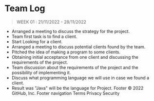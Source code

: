 # Team Log

> WEEK 01 :   21/11/2022 - 28/11/2022
- Arranged a meeting to discuss the strategy for the project.
- Team first task is to find a client.
- Start Looking for a client.
- Arranged a meeting to discuss potential clients found by the team.
- Pitched the idea of making a program to some clients.
- Obtaining initial acceptance from one client and discussing the requirements of the project.
- Team discussion about the requirements of the project and the possibility of implementing it.
- Discuss what programming language we will use in case we found a client. 
- Result was "Java" will be the language for Project.
Footer
© 2022 GitHub, Inc.
Footer navigation
Terms
Privacy
Security
